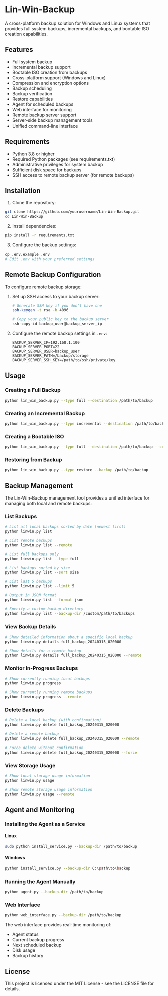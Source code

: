 # Lin-Win-Backup

A cross-platform backup solution for Windows and Linux systems that provides full system backups, incremental backups, and bootable ISO creation capabilities.

## Features

- Full system backup
- Incremental backup support
- Bootable ISO creation from backups
- Cross-platform support (Windows and Linux)
- Compression and encryption options
- Backup scheduling
- Backup verification
- Restore capabilities
- Agent for scheduled backups
- Web interface for monitoring
- Remote backup server support
- Server-side backup management tools
- Unified command-line interface

## Requirements

- Python 3.8 or higher
- Required Python packages (see requirements.txt)
- Administrative privileges for system backup
- Sufficient disk space for backups
- SSH access to remote backup server (for remote backups)

## Installation

1. Clone the repository:
```bash
git clone https://github.com/yourusername/Lin-Win-Backup.git
cd Lin-Win-Backup
```

2. Install dependencies:
```bash
pip install -r requirements.txt
```

3. Configure the backup settings:
```bash
cp .env.example .env
# Edit .env with your preferred settings
```

## Remote Backup Configuration

To configure remote backup storage:

1. Set up SSH access to your backup server:
   ```bash
   # Generate SSH key if you don't have one
   ssh-keygen -t rsa -b 4096
   
   # Copy your public key to the backup server
   ssh-copy-id backup_user@backup_server_ip
   ```

2. Configure the remote backup settings in `.env`:
   ```
   BACKUP_SERVER_IP=192.168.1.100
   BACKUP_SERVER_PORT=22
   BACKUP_SERVER_USER=backup_user
   BACKUP_SERVER_PATH=/backup/storage
   BACKUP_SERVER_SSH_KEY=/path/to/ssh/private/key
   ```

## Usage

### Creating a Full Backup
```bash
python lin_win_backup.py --type full --destination /path/to/backup
```

### Creating an Incremental Backup
```bash
python lin_win_backup.py --type incremental --destination /path/to/backup
```

### Creating a Bootable ISO
```bash
python lin_win_backup.py --type full --destination /path/to/backup --create-iso --output-iso /path/to/output.iso
```

### Restoring from Backup
```bash
python lin_win_backup.py --type restore --backup /path/to/backup
```

## Backup Management

The Lin-Win-Backup management tool provides a unified interface for managing both local and remote backups:

### List Backups
```bash
# List all local backups sorted by date (newest first)
python linwin.py list

# List remote backups
python linwin.py list --remote

# List full backups only
python linwin.py list --type full

# List backups sorted by size
python linwin.py list --sort size

# List last 5 backups
python linwin.py list --limit 5

# Output in JSON format
python linwin.py list --format json

# Specify a custom backup directory
python linwin.py list --backup-dir /custom/path/to/backups
```

### View Backup Details
```bash
# Show detailed information about a specific local backup
python linwin.py details full_backup_20240315_020000

# Show details for a remote backup
python linwin.py details full_backup_20240315_020000 --remote
```

### Monitor In-Progress Backups
```bash
# Show currently running local backups
python linwin.py progress

# Show currently running remote backups
python linwin.py progress --remote
```

### Delete Backups
```bash
# Delete a local backup (with confirmation)
python linwin.py delete full_backup_20240315_020000

# Delete a remote backup
python linwin.py delete full_backup_20240315_020000 --remote

# Force delete without confirmation
python linwin.py delete full_backup_20240315_020000 --force
```

### View Storage Usage
```bash
# Show local storage usage information
python linwin.py usage

# Show remote storage usage information
python linwin.py usage --remote
```

## Agent and Monitoring

### Installing the Agent as a Service

#### Linux
```bash
sudo python install_service.py --backup-dir /path/to/backup
```

#### Windows
```bash
python install_service.py --backup-dir C:\path\to\backup
```

### Running the Agent Manually
```bash
python agent.py --backup-dir /path/to/backup
```

### Web Interface
```bash
python web_interface.py --backup-dir /path/to/backup
```

The web interface provides real-time monitoring of:
- Agent status
- Current backup progress
- Next scheduled backup
- Disk usage
- Backup history

## License

This project is licensed under the MIT License - see the LICENSE file for details.
